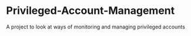 # Privileged-Account-Management
A project to look at ways of monitoring and managing privileged accounts
